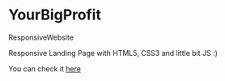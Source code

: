 # YourBigProfit
ResponsiveWebsite

Responsive Landing Page with HTML5, CSS3 and little bit JS :)

You can check it <a href="https://yourbigpr0fit.000webhostapp.com" target="_blank">here</a>
